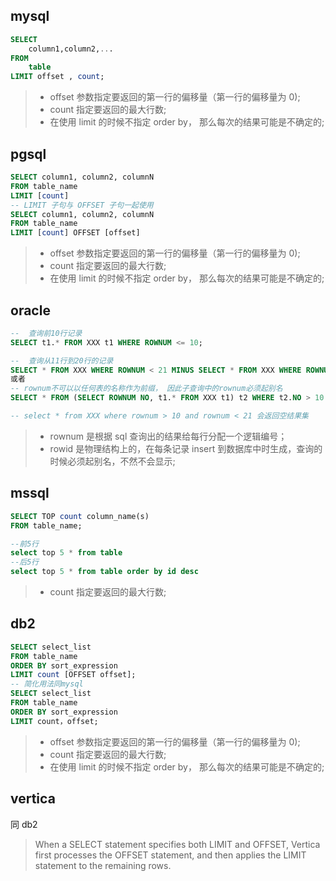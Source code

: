 ## mysql

```sql
SELECT
    column1,column2,...
FROM
    table
LIMIT offset , count;
```

> - offset 参数指定要返回的第一行的偏移量（第一行的偏移量为 0);
> - count 指定要返回的最大行数;
> - 在使用 limit 的时候不指定 order by， 那么每次的结果可能是不确定的;

## pgsql

```sql
SELECT column1, column2, columnN
FROM table_name
LIMIT [count]
-- LIMIT 子句与 OFFSET 子句一起使用
SELECT column1, column2, columnN
FROM table_name
LIMIT [count] OFFSET [offset]
```

> - offset 参数指定要返回的第一行的偏移量（第一行的偏移量为 0);
> - count 指定要返回的最大行数;
> - 在使用 limit 的时候不指定 order by， 那么每次的结果可能是不确定的;

## oracle

```sql
--  查询前10行记录
SELECT t1.* FROM XXX t1 WHERE ROWNUM <= 10;

--  查询从11行到20行的记录
SELECT * FROM XXX WHERE ROWNUM < 21 MINUS SELECT * FROM XXX WHERE ROWNUM < 11;
或者
-- rownum不可以以任何表的名称作为前缀， 因此子查询中的rownum必须起别名
SELECT * FROM (SELECT ROWNUM NO, t1.* FROM XXX t1) t2 WHERE t2.NO > 10 AND t2.NO < 21;

-- select * from XXX where rownum > 10 and rownum < 21 会返回空结果集
```

> - rownum 是根据 sql 查询出的结果给每行分配一个逻辑编号；
> - rowid 是物理结构上的，在每条记录 insert 到数据库中时生成，查询的时候必须起别名，不然不会显示;

## mssql

```sql
SELECT TOP count column_name(s)
FROM table_name;

--前5行
select top 5 * from table
--后5行
select top 5 * from table order by id desc
```

> - count 指定要返回的最大行数;

## db2

```sql
SELECT select_list
FROM table_name
ORDER BY sort_expression
LIMIT count [OFFSET offset];
-- 简化用法同mysql
SELECT select_list
FROM table_name
ORDER BY sort_expression
LIMIT count，offset;
```

> - offset 参数指定要返回的第一行的偏移量（第一行的偏移量为 0);
> - count 指定要返回的最大行数;
> - 在使用 limit 的时候不指定 order by， 那么每次的结果可能是不确定的;

## vertica

同 db2

> When a SELECT statement specifies both LIMIT and OFFSET, Vertica first processes the OFFSET statement, and then applies the LIMIT statement to the remaining rows.
